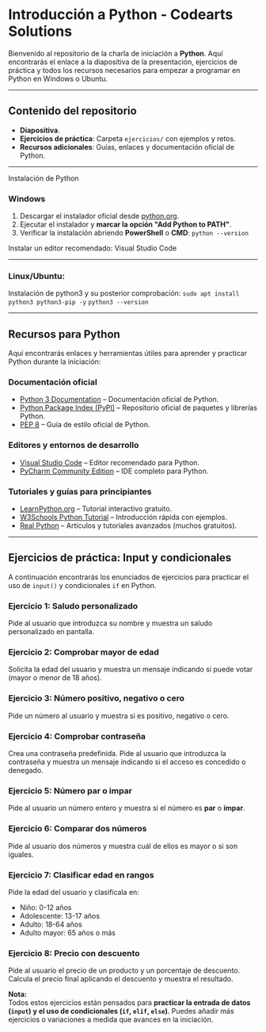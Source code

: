# Introducción a Python - Codearts Solutions

Bienvenido al repositorio de la charla de iniciación a **Python**. Aquí encontrarás el enlace a la diapositiva de la presentación, ejercicios de práctica y todos los recursos necesarios para empezar a programar en Python en Windows o Ubuntu.

---

## Contenido del repositorio

- **Diapositiva**.
- **Ejercicios de práctica**: Carpeta `ejercicios/` con ejemplos y retos.  
- **Recursos adicionales**: Guías, enlaces y documentación oficial de Python.

---

Instalación de Python

### Windows

1. Descargar el instalador oficial desde [python.org](https://www.python.org/downloads/windows/).  
2. Ejecutar el instalador y **marcar la opción "Add Python to PATH"**.  
3. Verificar la instalación abriendo **PowerShell** o **CMD**:
   `python --version`

Instalar un editor recomendado: Visual Studio Code

---

### Linux/Ubuntu:
Instalación de python3 y su posterior comprobación:
  `sudo apt install python3 python3-pip -y`
  `python3 --version`

  ---

## Recursos para Python

Aquí encontrarás enlaces y herramientas útiles para aprender y practicar Python durante la iniciación:

### Documentación oficial
- [Python 3 Documentation](https://docs.python.org/3/) – Documentación oficial de Python.
- [Python Package Index (PyPI)](https://pypi.org/) – Repositorio oficial de paquetes y librerías Python.
- [PEP 8](https://www.python.org/dev/peps/pep-0008/) – Guía de estilo oficial de Python.

### Editores y entornos de desarrollo
- [Visual Studio Code](https://code.visualstudio.com/) – Editor recomendado para Python.
- [PyCharm Community Edition](https://www.jetbrains.com/pycharm/download/) – IDE completo para Python.

### Tutoriales y guías para principiantes
- [LearnPython.org](https://www.learnpython.org/) – Tutorial interactivo gratuito.
- [W3Schools Python Tutorial](https://www.w3schools.com/python/) – Introducción rápida con ejemplos.
- [Real Python](https://realpython.com/) – Artículos y tutoriales avanzados (muchos gratuitos).

---

## Ejercicios de práctica: Input y condicionales

A continuación encontrarás los enunciados de ejercicios para practicar el uso de `input()` y condicionales `if` en Python.  

### Ejercicio 1: Saludo personalizado
Pide al usuario que introduzca su nombre y muestra un saludo personalizado en pantalla.

### Ejercicio 2: Comprobar mayor de edad
Solicita la edad del usuario y muestra un mensaje indicando si puede votar (mayor o menor de 18 años).

### Ejercicio 3: Número positivo, negativo o cero
Pide un número al usuario y muestra si es positivo, negativo o cero.

### Ejercicio 4: Comprobar contraseña
Crea una contraseña predefinida. Pide al usuario que introduzca la contraseña y muestra un mensaje indicando si el acceso es concedido o denegado.

### Ejercicio 5: Número par o impar
Pide al usuario un número entero y muestra si el número es **par** o **impar**.

### Ejercicio 6: Comparar dos números
Pide al usuario dos números y muestra cuál de ellos es mayor o si son iguales.

### Ejercicio 7: Clasificar edad en rangos
Pide la edad del usuario y clasifícala en:
- Niño: 0-12 años
- Adolescente: 13-17 años
- Adulto: 18-64 años
- Adulto mayor: 65 años o más

### Ejercicio 8: Precio con descuento
Pide al usuario el precio de un producto y un porcentaje de descuento. Calcula el precio final aplicando el descuento y muestra el resultado.

**Nota:**  
Todos estos ejercicios están pensados para **practicar la entrada de datos (`input`) y el uso de condicionales (`if`, `elif`, `else`)**. Puedes añadir más ejercicios o variaciones a medida que avances en la iniciación.
